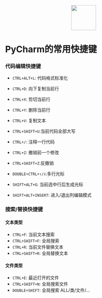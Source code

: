 <div align=center>    
<a href="https://www.jetbrains.com/pycharm/"><img src="https://resource.lylinux.net/image/2020/07/01/logo.png" width="80" height="80"></a>
</div>

#  PyCharm的常用快捷键


### 代码编辑快捷键

- `CTRL+ALT+L`:  代码格式标准化
- `CTRL+D`:      向下复制当前行
- `CTRL+X`:      剪切当前行
- `CTRL+Y`:      删除当前行
- `CTRL+V`:      复制文本
- `CTRL+SHIFT+U`:当前代码全部大写
- `CTRL+/`:      注释一行代码
- `CTRL+Z`:      撤销前一个修改
- `CTRL+SHIFT+Z`:反撤销
- `DOUBLE+CTRL+↑/ↆ`:多行光标  
- `SHIFT+ALT+G`: 当前选中行后生成光标

- `SHIFT+ALT+INSERT`: 进入/退出列编辑模式

### 搜索/替换快捷键

#### 文本类型
- `CTRL+F`:      当前文本搜索
- `CTRL+SHIFT+F`: 全局搜索
- `CTRL+R`: 当前文件替换文本
- `CTRL+SHIFT+R`: 全局替换文本

#### 文件类型
- `CTRL+E`: 最近打开的文件
- `CTRL+SHIFT+N`: 全局搜索文件
- `DOUBLE+SHIFT`: 全局搜索 ALL/类/文件/...
